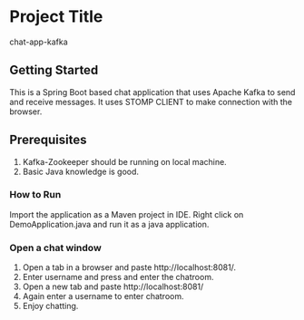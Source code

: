 # Project Title

chat-app-kafka

## Getting Started
This is a Spring Boot based chat application that uses Apache Kafka to send and receive messages. It uses STOMP CLIENT to make connection with the browser.

## Prerequisites
1. Kafka-Zookeeper should be running on local machine.
2. Basic Java knowledge is good.
### How to Run
Import the application as a Maven project in IDE. Right click on DemoApplication.java and run it as a java application.

### Open a chat window
1. Open a tab in a browser and paste http://localhost:8081/.
2. Enter username and press and enter the chatroom.
3. Open a new tab and paste http://localhost:8081/
4. Again enter a username to enter chatroom.
5. Enjoy chatting. 
